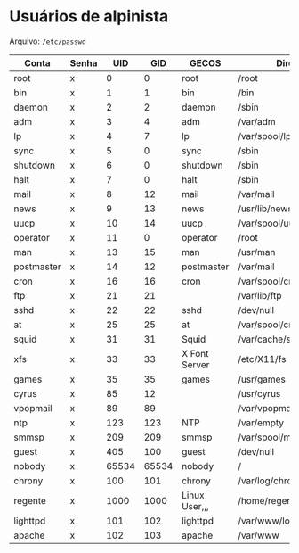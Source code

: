 
# Usuários de alpinista

Arquivo: `/etc/passwd`

| Conta | Senha | UID | GID | GECOS | Diretório | Interpretador |
| ----- | ----- | --- | --- | ----- | --------- | ------------- |  
| root | x | 0 | 0 | root | /root | /bin/ash |
| bin | x | 1 | 1 | bin | /bin | /sbin/nologin |
| daemon | x | 2 | 2 | daemon | /sbin | /sbin/nologin |
| adm | x | 3 | 4 | adm | /var/adm | /sbin/nologin |
| lp | x | 4 | 7 | lp | /var/spool/lpd | /sbin/nologin |
| sync | x | 5 | 0 | sync | /sbin | /bin/sync |
| shutdown | x | 6 | 0 | shutdown | /sbin | /sbin/shutdown |
| halt | x | 7 | 0 | halt | /sbin | /sbin/halt |
| mail | x | 8 | 12 | mail | /var/mail | /sbin/nologin |
| news | x | 9 | 13 | news | /usr/lib/news | /sbin/nologin |
| uucp | x | 10 | 14 | uucp | /var/spool/uucppublic | /sbin/nologin |
| operator | x | 11 | 0 | operator | /root | /sbin/nologin |
| man | x | 13 | 15 | man | /usr/man | /sbin/nologin |
| postmaster | x | 14 | 12 | postmaster | /var/mail | /sbin/nologin |
| cron | x | 16 | 16 | cron | /var/spool/cron | /sbin/nologin |
| ftp | x | 21 | 21 |  | /var/lib/ftp | /sbin/nologin |
| sshd | x | 22 | 22 | sshd | /dev/null | /sbin/nologin |
| at | x | 25 | 25 | at | /var/spool/cron/atjobs | /sbin/nologin |
| squid | x | 31 | 31 | Squid | /var/cache/squid | /sbin/nologin |
| xfs | x | 33 | 33 | X Font Server | /etc/X11/fs | /sbin/nologin |
| games | x | 35 | 35 | games | /usr/games | /sbin/nologin |
| cyrus | x | 85 | 12 |  | /usr/cyrus | /sbin/nologin |
| vpopmail | x | 89 | 89 |  | /var/vpopmail | /sbin/nologin |
| ntp | x | 123 | 123 | NTP | /var/empty | /sbin/nologin |
| smmsp | x | 209 | 209 | smmsp | /var/spool/mqueue | /sbin/nologin |
| guest | x | 405 | 100 | guest | /dev/null | /sbin/nologin |
| nobody | x | 65534 | 65534 | nobody | / | /sbin/nologin |
| chrony | x | 100 | 101 | chrony | /var/log/chrony | /sbin/nologin |
| regente | x | 1000 | 1000 | Linux User,,, | /home/regente | /bin/zsh |
| lighttpd | x | 101 | 102 | lighttpd | /var/www/localhost/htdocs | /sbin/nologin |
| apache | x | 102 | 103 | apache | /var/www | /sbin/nologin |
